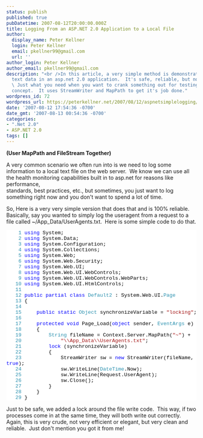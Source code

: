 ```yaml
---
status: publish
published: true
pubDatetime: 2007-08-12T20:00:00.000Z
title: Logging From an ASP.NET 2.0 Application to a Local File
author:
  display_name: Peter Kellner
  login: Peter Kellner
  email: pkellner99@gmail.com
  url: ''
author_login: Peter Kellner
author_email: pkellner99@gmail.com
description: "<br />In this article, a very simple method is demonstrated for logging
  text data in an asp.net 2.0 application.  It's safe, reliable, but not very elegant.
  \ Just what you need when you want to crank something out for testing or proof of
  concept.  It uses StreamWriter and MapPath to get it's job done."
wordpress_id: 72
wordpress_url: https://peterkellner.net/2007/08/12/aspnetsimplelogging/
date: '2007-08-12 17:54:36 -0700'
date_gmt: '2007-08-13 00:54:36 -0700'
categories:
- ".Net 2.0"
- ASP.NET 2.0
tags: []
---
```

<p><strong>(User MapPath and FileStream Together)</strong></p>
<p>A very common scenario we often run into is we need to log some information to a local text file on the web server.&#160; We know we can use all the health monitoring capabilities built in to asp.net for reasons like performance,   <br />standards, best practices, etc., but sometimes, you just want to log something right now and you don't want to spend a lot of time.</p>
<p> <!--more-->
<p>So, Here is a very very simple version that does that and is 100% reliable.&#160; Basically, say you wanted to simply log the useragent from a request to a file called ~/App_Data/UserAgents.txt.&#160; Here is some simple code to do that.</p>
<div style="font-family: courier new; background: white; color: black; font-size: 10pt">
<p style="margin: 0px"><span style="color: #2b91af">&#160;&#160;&#160; 1</span>&#160;<span style="color: blue">using</span> System;</p>
<p style="margin: 0px"><span style="color: #2b91af">&#160;&#160;&#160; 2</span>&#160;<span style="color: blue">using</span> System.Data;</p>
<p style="margin: 0px"><span style="color: #2b91af">&#160;&#160;&#160; 3</span>&#160;<span style="color: blue">using</span> System.Configuration;</p>
<p style="margin: 0px"><span style="color: #2b91af">&#160;&#160;&#160; 4</span>&#160;<span style="color: blue">using</span> System.Collections;</p>
<p style="margin: 0px"><span style="color: #2b91af">&#160;&#160;&#160; 5</span>&#160;<span style="color: blue">using</span> System.Web;</p>
<p style="margin: 0px"><span style="color: #2b91af">&#160;&#160;&#160; 6</span>&#160;<span style="color: blue">using</span> System.Web.Security;</p>
<p style="margin: 0px"><span style="color: #2b91af">&#160;&#160;&#160; 7</span>&#160;<span style="color: blue">using</span> System.Web.UI;</p>
<p style="margin: 0px"><span style="color: #2b91af">&#160;&#160;&#160; 8</span>&#160;<span style="color: blue">using</span> System.Web.UI.WebControls;</p>
<p style="margin: 0px"><span style="color: #2b91af">&#160;&#160;&#160; 9</span>&#160;<span style="color: blue">using</span> System.Web.UI.WebControls.WebParts;</p>
<p style="margin: 0px"><span style="color: #2b91af">&#160;&#160; 10</span>&#160;<span style="color: blue">using</span> System.Web.UI.HtmlControls;</p>
<p style="margin: 0px"><span style="color: #2b91af">&#160;&#160; 11</span>&#160;</p>
<p style="margin: 0px"><span style="color: #2b91af">&#160;&#160; 12</span>&#160;<span style="color: blue">public</span> <span style="color: blue">partial</span> <span style="color: blue">class</span> <span style="color: #2b91af">Default2</span> : System.Web.UI.<span style="color: #2b91af">Page</span></p>
<p style="margin: 0px"><span style="color: #2b91af">&#160;&#160; 13</span> {</p>
<p style="margin: 0px"><span style="color: #2b91af">&#160;&#160; 14</span>&#160;</p>
<p style="margin: 0px"><span style="color: #2b91af">&#160;&#160; 15</span>&#160;&#160;&#160;&#160; <span style="color: blue">public</span> <span style="color: blue">static</span> <span style="color: #2b91af">Object</span> synchronizeVariable = <span style="color: #a31515">&quot;locking&quot;</span>;</p>
<p style="margin: 0px"><span style="color: #2b91af">&#160;&#160; 16</span>&#160;</p>
<p style="margin: 0px"><span style="color: #2b91af">&#160;&#160; 17</span>&#160;&#160;&#160;&#160; <span style="color: blue">protected</span> <span style="color: blue">void</span> Page_Load(<span style="color: blue">object</span> sender, <span style="color: #2b91af">EventArgs</span> e)</p>
<p style="margin: 0px"><span style="color: #2b91af">&#160;&#160; 18</span>&#160;&#160;&#160;&#160; {</p>
<p style="margin: 0px"><span style="color: #2b91af">&#160;&#160; 19</span>&#160;&#160;&#160;&#160;&#160;&#160;&#160;&#160; <span style="color: #2b91af">String</span> fileName = Context.Server.MapPath(<span style="color: #a31515">&quot;~&quot;</span>) +</p>
<p style="margin: 0px"><span style="color: #2b91af">&#160;&#160; 20</span>&#160;&#160;&#160;&#160;&#160;&#160;&#160;&#160;&#160;&#160;&#160;&#160; <span style="color: #a31515">&quot;\\App_Data\\UserAgents.txt&quot;</span>;</p>
<p style="margin: 0px"><span style="color: #2b91af">&#160;&#160; 21</span>&#160;&#160;&#160;&#160;&#160;&#160;&#160;&#160; <span style="color: blue">lock</span> (synchronizeVariable)</p>
<p style="margin: 0px"><span style="color: #2b91af">&#160;&#160; 22</span>&#160;&#160;&#160;&#160;&#160;&#160;&#160;&#160; {</p>
<p style="margin: 0px"><span style="color: #2b91af">&#160;&#160; 23</span>&#160;&#160;&#160;&#160;&#160;&#160;&#160;&#160;&#160;&#160;&#160;&#160; StreamWriter sw = <span style="color: blue">new</span> StreamWriter(fileName, <span style="color: blue">true</span>);</p>
<p style="margin: 0px"><span style="color: #2b91af">&#160;&#160; 24</span>&#160;&#160;&#160;&#160;&#160;&#160;&#160;&#160;&#160;&#160;&#160;&#160; sw.WriteLine(<span style="color: #2b91af">DateTime</span>.Now);</p>
<p style="margin: 0px"><span style="color: #2b91af">&#160;&#160; 25</span>&#160;&#160;&#160;&#160;&#160;&#160;&#160;&#160;&#160;&#160;&#160;&#160; sw.WriteLine(Request.UserAgent);</p>
<p style="margin: 0px"><span style="color: #2b91af">&#160;&#160; 26</span>&#160;&#160;&#160;&#160;&#160;&#160;&#160;&#160;&#160;&#160;&#160;&#160; sw.Close();</p>
<p style="margin: 0px"><span style="color: #2b91af">&#160;&#160; 27</span>&#160;&#160;&#160;&#160;&#160;&#160;&#160;&#160; }</p>
<p style="margin: 0px"><span style="color: #2b91af">&#160;&#160; 28</span>&#160;&#160;&#160;&#160; }</p>
<p style="margin: 0px"><span style="color: #2b91af">&#160;&#160; 29</span> }</p>
</p></div>
<p>Just to be safe, we added a lock around the file write code.&#160; This way, if two processes come in at the same time, they will both write out correctly. Again, this is very crude, not very efficient or elegant, but very clean and   <br />reliable.&#160; Just don't mention you got it from me!</p>
